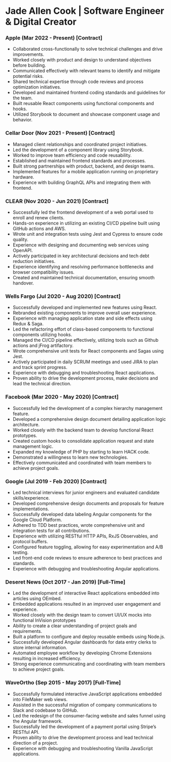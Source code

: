 # Jade Allen Cook | Software Engineer & Digital Creator

### Apple (Mar 2022 - Present) [Contract]
- Collaborated cross-functionally to solve technical challenges and drive improvements.
- Worked closely with product and design to understand objectives before building.
- Communicated effectively with relevant teams to identify and mitigate potential risks.
- Shared technical expertise through code reviews and process optimization initiatives.
- Developed and maintained frontend coding standards and guidelines for the team.
- Built reusable React components using functional components and hooks.
- Utilized Storybook to document and showcase component usage and behavior.

### Cellar Door (Nov 2021 - Present) [Contract]
- Managed client relationships and coordinated project initiatives.
- Led the development of a component library using Storybook.
- Worked to improve team efficiency and code reusability.
- Established and maintained frontend standards and processes. 
- Built strong partnerships with product, backend, and design teams.
- Implemented features for a mobile application running on proprietary hardware.
- Experience with building GraphQL APIs and integrating them with frontend.

### CLEAR (Nov 2020 - Jun 2021) [Contract]
- Successfully led the frontend development of a web portal used to enroll and renew clients.
- Hands-on experience in utilizing an existing CI/CD pipeline built using GitHub actions and AWS.
- Wrote unit and integration tests using Jest and Cypress to ensure code quality.
- Experience with designing and documenting web services using OpenAPI. 
- Actively participated in key architectural decisions and tech debt reduction initiatives. 
- Experience identifying and resolving performance bottlenecks and browser compatibility issues.
- Created and maintained technical documentation, ensuring smooth handover.

### Wells Fargo (Jul 2020 - Aug 2020) [Contract]
- Successfully developed and implemented new features using React.
- Rebranded existing components to improve overall user experience.
- Experience with managing application state and side effects using Redux & Saga.
- Led the refactoring effort of class-based components to functional components utilizing hooks. 
- Managed the CI/CD pipeline effectively, utilizing tools such as Github actions and jFrog artifactory.
- Wrote comprehensive unit tests for React components and Sagas using Jest.
- Actively participated in daily SCRUM meetings and used JIRA to plan and track sprint progress.
- Experience with debugging and troubleshooting React applications.
- Proven ability to drive the development process, make decisions and lead the technical direction.

### Facebook (Mar 2020 - May 2020) [Contract]
- Successfully led the development of a complex hierarchy management feature.
- Developed a comprehensive design document detailing application logic architecture. 
- Worked closely with the backend team to develop functional React prototypes.
- Created custom hooks to consolidate application request and state management logic. 
- Expanded my knowledge of PHP by starting to learn HACK code.
- Demonstrated a willingness to learn new technologies.
- Effectively communicated and coordinated with team members to achieve project goals.

### Google (Jul 2019 - Feb 2020) [Contract]
- Led technical interviews for junior engineers and evaluated candidate skills/experience.
- Developed comprehensive design documents and proposals for feature implementations.
- Successfully developed data labeling Angular components for the Google Cloud Platform.
- Adhered to TDD best practices, wrote comprehensive unit and integration tests for all contributions.
- Experience with utilizing RESTful HTTP APIs, RxJS Observables, and protocol buffers.
- Configured feature toggling, allowing for easy experimentation and A/B testing.
- Led front-end code reviews to ensure adherence to best practices and standards.
- Experience with debugging and troubleshooting Angular applications.

### Deseret News (Oct 2017 - Jan 2019) [Full-Time]
- Led the development of interactive React applications embedded into articles using OEmbed.
- Embedded applications resulted in an improved user engagement and experience.
- Worked closely with the design team to convert UI/UX mocks into functional InVision prototypes
- Ability to create a clear understanding of project goals and requirements.
- Built a platform to configure and deploy reusable embeds using Node.js.
- Successfully developed Angular dashboards for data entry clerks to store internal information.
- Automated employee workflow by developing Chrome Extensions resulting in increased efficiency.
- Strong experience communicating and coordinating with team members to achieve project goals.

### WaveOrtho (Sep 2015 - May 2017) [Full-Time]
- Successfully formulated interactive JavaScript applications embedded into FileMaker web views.
- Assisted in the successful migration of company communications to Slack and codebase to GitHub.
- Led the redesign of the consumer-facing website and sales funnel using the Angular framework.
- Successfully led the development of a payment portal using Stripe’s RESTful API.
- Proven ability to drive the development process and lead technical direction of a project.
- Experience with debugging and troubleshooting Vanilla JavaScript applications.
